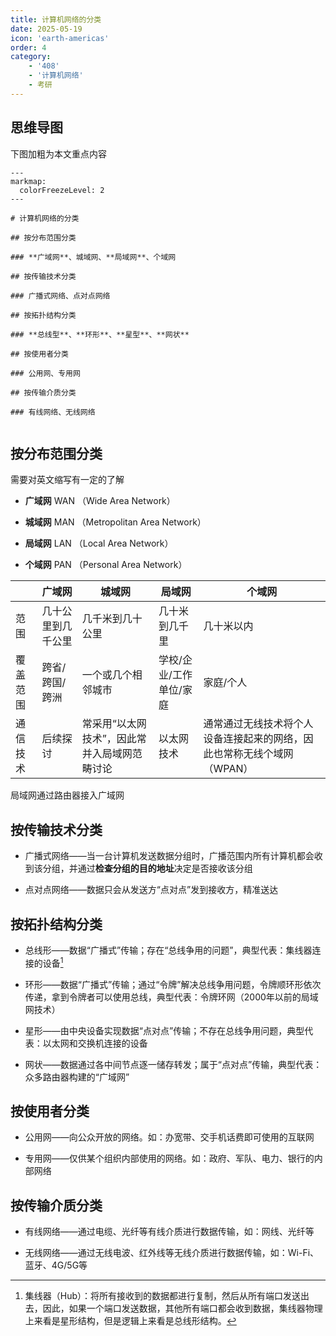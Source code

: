 ```yaml
---
title: 计算机网络的分类
date: 2025-05-19
icon: 'earth-americas'
order: 4
category: 
    - '408'
    - '计算机网络'
    - 考研
---
```


## 思维导图

下图加粗为本文重点内容

````markmap
---
markmap:
  colorFreezeLevel: 2
---

# 计算机网络的分类

## 按分布范围分类

### **广域网**、城域网、**局域网**、个域网

## 按传输技术分类

### 广播式网络、点对点网络

## 按拓扑结构分类

### **总线型**、**环形**、**星型**、**网状**

## 按使用者分类

### 公用网、专用网

## 按传输介质分类

### 有线网络、无线网络


````

## 按分布范围分类

需要对英文缩写有一定的了解

- **广域网** WAN （Wide Area Network）

- **城域网** MAN （Metropolitan Area Network）

- **局域网** LAN （Local Area Network）

- **个域网** PAN （Personal Area Network）

| | 广域网 | 城域网 | 局域网 | 个域网 |
| --- | --- | --- | --- | --- |
| 范围 | 几十公里到几千公里 | 几千米到几十公里 | 几十米到几千里 | 几十米以内 |
| 覆盖范围 | 跨省/跨国/跨洲 | 一个或几个相邻城市 | 学校/企业/工作单位/家庭 | 家庭/个人 |
| 通信技术 | 后续探讨 | 常采用“以太网技术”，因此常并入局域网范畴讨论 | 以太网技术 | 通常通过无线技术将个人设备连接起来的网络，因此也常称无线个域网（WPAN）

局域网通过路由器接入广域网

## 按传输技术分类

- 广播式网络——当一台计算机发送数据分组时，广播范围内所有计算机都会收到该分组，并通过**检查分组的目的地址**决定是否接收该分组

- 点对点网络——数据只会从发送方“点对点”发到接收方，精准送达

## 按拓扑结构分类

- 总线形——数据“广播式”传输；存在“总线争用的问题”，典型代表：集线器连接的设备[^1]

- 环形——数据“广播式”传输；通过“令牌”解决总线争用问题，令牌顺环形依次传递，拿到令牌者可以使用总线，典型代表：令牌环网（2000年以前的局域网技术）

- 星形——由中央设备实现数据“点对点”传输；不存在总线争用问题，典型代表：以太网和交换机连接的设备

- 网状——数据通过各中间节点逐一储存转发；属于“点对点”传输，典型代表：众多路由器构建的“广域网”

[^1]: 集线器（Hub）：将所有接收到的数据都进行复制，然后从所有端口发送出去，因此，如果一个端口发送数据，其他所有端口都会收到数据，集线器物理上来看是星形结构，但是逻辑上来看是总线形结构。

## 按使用者分类

- 公用网——向公众开放的网络。如：办宽带、交手机话费即可使用的互联网

- 专用网——仅供某个组织内部使用的网络。如：政府、军队、电力、银行的内部网络

## 按传输介质分类

- 有线网络——通过电缆、光纤等有线介质进行数据传输，如：网线、光纤等

- 无线网络——通过无线电波、红外线等无线介质进行数据传输，如：Wi-Fi、蓝牙、4G/5G等